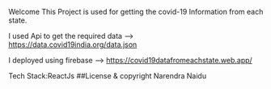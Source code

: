Welcome
This Project is used for getting the covid-19 Information from each state.

I used Api to get the required data  -->  https://data.covid19india.org/data.json

I deployed using firebase  --> https://covid19datafromeachstate.web.app/

Tech Stack:ReactJs
##License & copyright Narendra Naidu
